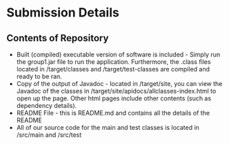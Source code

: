 # Submission Details
## Contents of Repository
* Built (compiled) executable version of software is included - Simply run the group1.jar file to run the application. Furthermore, the .class files located in /target/classes and /target/test-classes are compiled and ready to be ran.
* Copy of the output of Javadoc - located in /target/site, you can view the Javadoc of the classes in /target/site/apidocs/allclasses-index.html to open up the page. Other html pages include other contents (such as dependency details).
* README File - this is README.md and contains all the details of the README
* All of our source code for the main and test classes is located in /src/main and /src/test